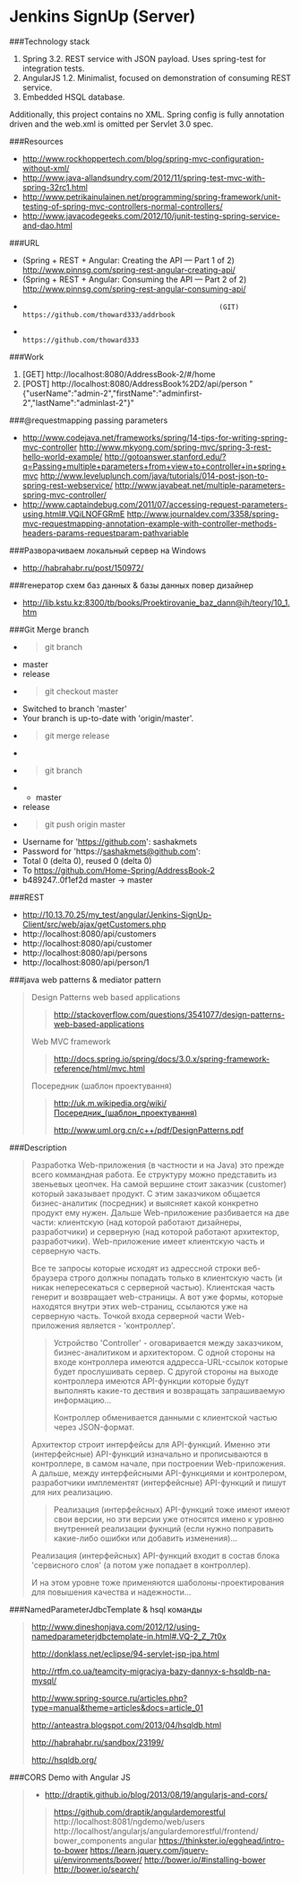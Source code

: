 Jenkins SignUp (Server)
========

###Technology stack

1. Spring 3.2. REST service with JSON payload. Uses spring-test for integration tests.
1. AngularJS 1.2. Minimalist, focused on demonstration of consuming REST service.
1. Embedded HSQL database.

Additionally, this project contains no XML. Spring config is fully annotation driven and the web.xml is omitted per Servlet 3.0 spec.

###Resources

* http://www.rockhoppertech.com/blog/spring-mvc-configuration-without-xml/
* http://www.java-allandsundry.com/2012/11/spring-test-mvc-with-spring-32rc1.html
* http://www.petrikainulainen.net/programming/spring-framework/unit-testing-of-spring-mvc-controllers-normal-controllers/
* http://www.javacodegeeks.com/2012/10/junit-testing-spring-service-and-dao.html


###URL

*  (Spring + REST + Angular: Creating the API — Part 1 of 2) http://www.pinnsg.com/spring-rest-angular-creating-api/
* (Spring + REST + Angular: Consuming the API — Part 2 of 2) http://www.pinnsg.com/spring-rest-angular-consuming-api/
*                                                      (GIT) https://github.com/thoward333/addrbook
*                                                            https://github.com/thoward333


###Work

1.  [GET] http://localhost:8080/AddressBook-2/#/home
2. [POST] http://localhost:8080/AddressBook%2D2/api/person
          "{"userName":"admin-2","firstName":"adminfirst-2","lastName":"adminlast-2"}"


###@requestmapping passing parameters

* http://www.codejava.net/frameworks/spring/14-tips-for-writing-spring-mvc-controller
http://www.mkyong.com/spring-mvc/spring-3-rest-hello-world-example/
http://gotoanswer.stanford.edu/?q=Passing+multiple+parameters+from+view+to+controller+in+spring+mvc
http://www.leveluplunch.com/java/tutorials/014-post-json-to-spring-rest-webservice/
http://www.javabeat.net/multiple-parameters-spring-mvc-controller/
* http://www.captaindebug.com/2011/07/accessing-request-parameters-using.html#.VQiLNOFGRmE
http://www.journaldev.com/3358/spring-mvc-requestmapping-annotation-example-with-controller-methods-headers-params-requestparam-pathvariable


###Разворачиваем локальный сервер на Windows

- http://habrahabr.ru/post/150972/


###генератор схем баз данных & базы данных повер дизайнер

- http://lib.kstu.kz:8300/tb/books/Proektirovanie_baz_dann@ih/teory/10_1.htm


###Git Merge branch

* > git branch
*   master
*   release
* > git checkout master
*   Switched to branch 'master'
*   Your branch is up-to-date with 'origin/master'.
* > git merge release
*
* > git branch
* * master
*   release
* > git push origin master
* Username for 'https://github.com': sashakmets
* Password for 'https://sashakmets@github.com':
* Total 0 (delta 0), reused 0 (delta 0)
* To https://github.com/Home-Spring/AddressBook-2
*   b489247..0f1ef2d  master -> master


###REST

* http://10.13.70.25/my_test/angular/Jenkins-SignUp-Client/src/web/ajax/getCustomers.php
* http://localhost:8080/api/customers
* http://localhost:8080/api/customer
* http://localhost:8080/api/persons
* http://localhost:8080/api/person/1


###java web patterns & mediator pattern

> Design Patterns web based applications
>> http://stackoverflow.com/questions/3541077/design-patterns-web-based-applications
>
> Web MVC framework
>> http://docs.spring.io/spring/docs/3.0.x/spring-framework-reference/html/mvc.html
>
> Посередник (шаблон проектування)
>> http://uk.m.wikipedia.org/wiki/Посередник_(шаблон_проектування)
>>
>> http://www.uml.org.cn/c++/pdf/DesignPatterns.pdf


###Description

> Разработка Web-приложения (в частности и на Java) это прежде всего коммандная работа. Ее структуру можно представить из звеньевых цеопчек.
> На самой вершине стоит заказчик (customer) который заказывает продукт.
> С этим заказчиком общается бизнес-аналитик (посредник) и выясняет какой конкретно продукт ему нужен.
> Дальше Web-приложение разбивается на две части: клиентскую (над которой работают дизайнеры, разработчики) и серверную (над которой работают архитектор, разработчики).
> Web-приложение имеет клиентскую часть и серверную часть.
>
> Все те запросы которые исходят из адрессной строки веб-браузера строго должны попадать только в клиентскую часть (и никак непересекаться с серверной частью).
> Клиентская часть генерит и возвращает web-страницы.
> А вот уже формы, которые находятся внутри этих web-страниц, ссылаются уже на серверную часть.
> Точкой входа серверной части Web-приложения является - 'контроллер'.
>> Устройство 'Controller' - оговаривается между заказчиком, бизнес-аналитиком и архитектором. С одной стороны на входе контроллера имеются аддресса-URL-ссылок которые будет прослушивать сервер.
> С другой стороны на выходе контроллера имеются API-функции которые будут выполнять какие-то дествия и возвращать запрашиваемую информацию...
>>
>> Контроллер обменивается данными с клиентской частью через JSON-формат.
>
> Архитектор строит интерфейсы для API-функций.
> Именно эти (интерфейсные) API-функций изначально и прописываются в контроллере, в самом начале, при построении Web-приложения.
> А дальше, между интерфейсными API-функциями и контролером, разработчики имплементят (интерфейсные) API-функций и пишут для них реализацию.
>
>> Реализация (интерфейсных) API-функций тоже имеют имеют свои версии, но эти версии уже относятся имено к уровню внутренней реализации фукнций (если нужно поправить какие-либо ошибки или добавить изменения)...
>
> Реализация (интерфейсных) API-функций входит в состав блока 'сервисного слоя' (а потом уже попадает в контроллер).
>
> И на этом уровне тоже применяются шаболоны-проектирования для повышения качества и надежности...


###NamedParameterJdbcTemplate & hsql команды
> http://www.dineshonjava.com/2012/12/using-namedparameterjdbctemplate-in.html#.VQ-2_Z_7t0x
>
> http://donklass.net/eclipse/94-servlet-jsp-jpa.html
>
> http://rtfm.co.ua/teamcity-migraciya-bazy-dannyx-s-hsqldb-na-mysql/
>
> http://www.spring-source.ru/articles.php?type=manual&theme=articles&docs=article_01
>
> http://anteastra.blogspot.com/2013/04/hsqldb.html
>
> http://habrahabr.ru/sandbox/23199/
>
> http://hsqldb.org/


###CORS Demo with Angular JS

> * http://draptik.github.io/blog/2013/08/19/angularjs-and-cors/
>>  https://github.com/draptik/angulardemorestful
> http://localhost:8081/ngdemo/web/users
> http://localhost/angularjs/angulardemorestful/frontend/
>> bower_components angular
>> https://thinkster.io/egghead/intro-to-bower
>> https://learn.jquery.com/jquery-ui/environments/bower/
>> http://bower.io/#installing-bower
>> http://bower.io/search/
